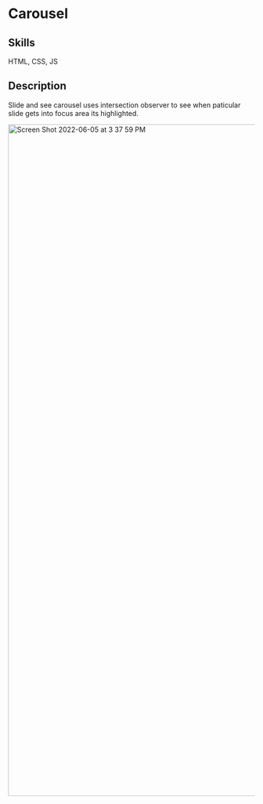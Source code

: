 # Carousel

## Skills
HTML, CSS, JS

## Description
Slide and see carousel uses intersection observer to see when paticular slide gets into focus area its highlighted.

<img width="1370" alt="Screen Shot 2022-06-05 at 3 37 59 PM" src="https://user-images.githubusercontent.com/40901373/172073495-babd844c-91aa-4ab4-9305-50f2e98bdc54.png">
